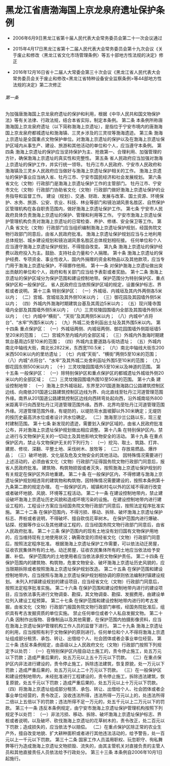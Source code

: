 # 黑龙江省唐渤海国上京龙泉府遗址保护条例

- 2006年6月9日黑龙江省第十届人民代表大会常务委员会第二十一次会议通过

- 2015年4月17日黑龙江省第十二届人民代表大会常务委员会第十九次会议《关于废止和修改〈黑龙江省文化市场管理条例〉等五十部地方性法规的决定》修正

- 2016年12月16日省十二届人大常委会第三十次会议《黑龙江省人民代表大会常务委员会关于废止和修改<黑龙江省特种设备安全监察条例>等44部地方性法规的决定》第二次修正

<!-- INFO END -->

###### 第一条

为加强唐渤海国上京龙泉府遗址的保护和利用，根据《中华人民共和国文物保护法》等有关法律、行政法规，结合本省实际，制定本条例。 第二条 本条例所称唐渤海国上京龙泉府遗址（以下简称渤海上京遗址），是指位于宁安市境内的唐渤海国上京龙泉府都城遗址和渤海镇、三灵乡涉及的三灵坟等渤海遗迹。 第三条 渤海上京遗址是全国重点文物保护单位。对渤海上京遗址的保护以及在渤海上京遗址保护区域内从事生产、建设、旅游和其他活动的单位和个人，应当遵守本条例。 第四条 渤海上京遗址的保护应当坚持保护为主、抢救第一、合理利用、加强管理的方针，确保渤海上京遗址的真实性和完整性。 第五条 省人民政府应当加强对渤海上京遗址的保护工作，并实行统一领导。 牡丹江市人民政府、宁安市人民政府和渤海镇及三灵乡人民政府应当做好与渤海上京遗址保护相关的工作。 渤海上京遗址的保护事业应当纳入省、牡丹江市、宁安市国民经济和社会发展规划。 第六条 省文化（文物）行政部门是渤海上京遗址保护工作的主管部门。 牡丹江市、宁安市文化（文物）行政部门协助省文化（文物）行政部门做好渤海上京遗址保护的业务指导和监督工作。 建设（规划）、交通、财政、发展与改革、国土资源、环境保护、水务、旅游、公安、农业、科技、林业等部门和镜泊湖风景名胜区、自然保护区管理机构在各自职责范围内，做好渤海上京遗址保护工作。 第七条 宁安市人民政府具体负责渤海上京遗址的保护、管理和利用等工作。 宁安市渤海上京遗址保护管理机构负责对渤海上京遗址的日常检查、养护、修缮、安全保卫等工作。 第八条 省文化（文物）行政部门应当组织编制渤海上京遗址保护规划，经国务院文物行政部门同意后，由省人民政府批准。 渤海上京遗址保护规划应当与土地利用总体规划、城乡建设规划和镜泊湖风景名胜区总体规划相衔接。 任何单位和个人应当遵守渤海上京遗址保护规划，不得擅自改变。 第九条 渤海上京遗址的保护经费以政府投入为主。鼓励、支持社会力量和个人捐赠。 第十条 渤海上京遗址的保护经费、专项资金、事业性收入、国内外捐赠的资金和物品以及其他款项，应当专门用于渤海上京遗址保护，不得挪作他用。 第十一条 对保护渤海上京遗址做出突出贡献的单位和个人，政府和有关部门应当给予表彰或者奖励。 第十二条 渤海上京遗址的保护区域分为保护范围和建设控制地带。保护范围分为特别保护区、重点保护区和一般保护区。 省人民政府应当依照保护区域的规定，设置保护标志、界桩或者说明。 第十三条 特别保护区： （一）外城垣、内城垣及其内外两侧各5米以内； （二）宫城、宫城垣及其外侧10米以内； （三）御花园及其园墙外侧5米以内； （四）外城内外渤海时期建筑台基及其周边5米以内； （五）现兴隆寺围墙内全部及其围墙外侧5米以内； （六）三灵坟陵园围墙内全部及其围墙外侧5米以内； （七）内城中“横街”、“天街”及其两侧5米以内； （八）内城中“点将台”、“水牢”外围5米以内； （九）外城二处舍利函出土址及其外围5米以内。 第十四条 重点保护区： （一）外城垣两侧、内城垣两侧、御花园围墙外侧距垣墙5至20米的范围； （二）宫城外至内城内的全部区域； （三）外城内外渤海时期建筑台基周边5至10米的范围； （四）外城内主要道路与街坊遗址； （五）外城内南北中轴线大街，南北长2822米，东西宽110.5米； （六）南北中轴线大街东200米西500米以内的里坊遗址； （七）内城“天街”、“横街”两侧5至10米的范围； （八）内城“点将台”、“水牢”及其外城二处舍利函址外围5至10米的范围； （九）御花园东侧500米以内； （十）三灵坟陵园围墙外5至10米以及神道的范围。 第十五条 一般保护区： （一）除特别保护区和重点保护区的都城遗址外城垣外侧20米以内的全部区域； （二）三灵坟陵园围墙外围10至50米的范围。 第十六条 建设控制地带： （一）渤海上京外城垣起，东界至201国道渤海路口公路建筑控制区边线、向南依201国道公路建筑控制区边线为界、向北直线至牡丹江河道管理范围外缘。南界从201国道公路建筑控制区边线向西转弯处起向西，沿外城南垣外800米距离平行向西至牡丹江河道管理范围外缘。西界、北界均至牡丹江河道管理范围外缘。河道管理范围外缘，有堤防的，以堤防背水面坡脚以外30米确定；无堤防的按历史最高洪水位或者设计洪水位确定。 （二）渤海至沙兰公路以东，现三星村建制范围。 第十七条 新发现的遗迹，需要划入保护区域的，由省人民政府批准公布，并对渤海上京遗址保护规划做出相应调整。 第十八条 在特别保护区内，禁止进行与文物保护无关的一切动土及其他影响文物安全的活动。 第十九条 在重点保护区内，禁止与文物保护无关的下列行为： （一）挖沟、取土、筑路、打井、建房、修坟、深翻、平整土地、采伐树木、放牧等； （二）存放易燃品、爆炸品； （三）破坏地貌、文化层及危及文物安全的其他活动。 因特殊情况需要进行上述活动的，必须由省文化（文物）行政部门征得国务院文物行政部门同意后，报省人民政府批准。 建筑物、构筑物损毁或者灭失，按照渤海上京遗址保护规划的有关规定在保护区外异地重建。 第二十条 在一般保护区内，不得修建与渤海上京遗址保护规划相违背的建筑物和构筑物，因特殊情况需要建设的，按照本条例第十九条第二款的规定办理。 在一般保护区内，城镇和村屯以外的区域不得进行改变或者破坏地貌、风貌、环境等工程活动。 第二十一条 在建设控制地带内，禁止建设破坏渤海上京遗址历史风貌和造成环境污染的设施。 在建设控制地带内进行建设工程的，工程设计方案应当经国务院文物行政部门同意后，按照法定程序批准实施。 第二十二条 在保护范围内，不得污损、移动、拆除、破坏渤海上京遗址保护标志、界桩或者说明，不得破坏、擅自砍伐花草树木。 在保护范围内进行爆破、钻探、挖掘等作业以及其他建设工程的，应当经国务院文物行政部门同意后，由省人民政府批准。 第二十三条 保护范围内的现有土地没有划归国有文物保护用地的，应当维持现有土地使用状况；确需改变的须经省文化（文物）行政部门同意后，按照法定程序批准。 根据渤海上京遗址保护工作需要，可以依法动迁房屋，征收农民集体所有的土地。动迁房屋，征收农民集体所有的土地应当依法给予安置、补偿。 保护范围内的土地使用者应当依法承担文物保护责任。 第二十四条 在保护范围内的建筑物、构筑物，危害文物安全、破坏渤海上京遗址历史风貌的，应当限期拆除或者按照渤海上京遗址保护规划改造。 第二十五条 在保护范围和建设控制地带内，应当按照与渤海上京遗址保护规划相协调的原则依法编制村镇建设规划。 未列入村镇建设规划的建设项目，应当经省文化（文物）行政部门同意后，按照法定程序批准实施。 第二十六条 在保护范围和建设控制地带内进行的建设项目，应当依法事先进行文物调查、勘探，其文物调查、勘探、发掘费用，由建设单位列入建设工程预算。 第二十七条 在保护范围和建设控制地带内进行的考古发掘，由省文化（文物）行政部门报国务院文物行政部门审核，经国务院批准后，组织具有考古发掘资质的单位实施。 禁止任何单位或者个人私自发掘文物。 第二十八条 因制作出版物、音像制品以及其他需要，在保护范围内拍摄影像资料，应当在渤海上京遗址保护管理机构工作人员的监督下进行。 第二十九条 渤海上京遗址的利用，应当按照有利于文物保护的原则进行。任何单位和个人不得将渤海上京遗址组成部分租赁、承包、转让、出借给个人、社会团体或者企事业单位经营。 第三十条 违反本条例规定，由县级以上人民政府文化（文物）行政部门按照下列规定予以处罚： （一）在特别保护区内擅自动土施工的，责令停止施工，处五万元以下罚款；造成严重后果的，处五万元以上五十万元以下罚款。 （二）在重点保护区内非法进行建设的，责令停止施工，拆除违法建筑，恢复原貌，处一万元以下罚款；造成严重后果的，处五万元以上二十万元以下罚款。 （三）在一般保护区和建设控制地带内，未经批准进行工程建设的，责令停止施工，拆除违法建筑，恢复原貌，处五千元以下罚款；造成严重后果的，处五万元以上十万元以下罚款。 （四）将渤海上京遗址组成部分租赁、承包、转让、出借给个人、社会团体或者企事业单位经营的，责令改正，没收违法所得，违法所得一万元以上的，处违法所得二倍以上五倍以下的罚款；违法所得不足一万元的，处五千元以上二万元以下的罚款。 第三十一条 违反本条例规定，由宁安市渤海上京遗址保护管理机构按照下列规定予以处罚： （一）非法污损、移动、拆除、破坏渤海上京遗址保护标志、界桩或者说明，以及破坏、砍伐渤海上京遗址的花草树木的，责令改正，处二百元以下罚款；造成损失的，应当依法予以赔偿。 （二）在重点保护区除正常的农业生产外，擅自改变地貌、扩大耕种面积或者进行其他违法活动的，给予警告，处一百元以上一千元以下罚款。 第三十二条 国家工作人员滥用职权、玩忽职守、徇私舞弊等行为造成渤海上京遗址文物损毁、流失的，由其主管机关对直接负责的主管人员和其他直接责任人员依法给予行政处分。 第三十三条 本条例自2006年10月1日起施行。

